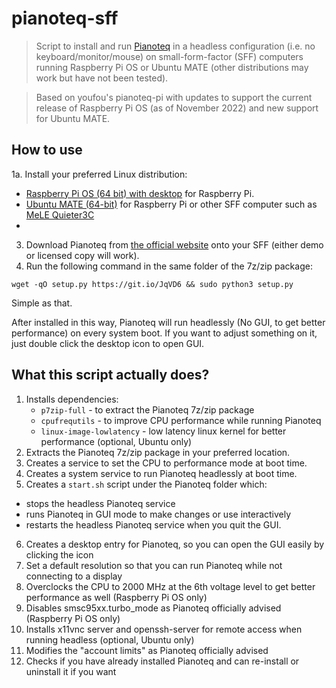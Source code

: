 # pianoteq-sff

> Script to install and run [Pianoteq](https://pianoteq.com/) in a headless configuration (i.e. no keyboard/monitor/mouse) on small-form-factor (SFF) computers running Raspberry Pi OS or Ubuntu MATE (other distributions may work but have not been tested).

> Based on youfou's pianoteq-pi with updates to support the current release of Raspberry Pi OS (as of November 2022) and new support for Ubuntu MATE.

## How to use

1a. Install your preferred Linux distribution:
   - [Raspberry Pi OS (64 bit) with desktop](https://www.raspberrypi.com/software/operating-systems/#raspberry-pi-os-64-bit) for Raspberry Pi.
   - [Ubuntu MATE (64-bit)](https://ubuntu-mate.org/download/) for Raspberry Pi or other SFF computer such as [MeLE Quieter3C](https://ww.amazon.com/gp/product/B0B765VF84)
   - 
3. Download Pianoteq from [the official website](https://pianoteq.com/) onto your SFF (either demo or licensed copy will work).
4. Run the following command in the same folder of the 7z/zip package:
```shell
wget -qO setup.py https://git.io/JqVD6 && sudo python3 setup.py
```
Simple as that.

After installed in this way, Pianoteq will run headlessly (No GUI, to get better performance) on every system boot.
If you want to adjust something on it, just double click the desktop icon to open GUI.

## What this script actually does?

1. Installs dependencies:
   - `p7zip-full` - to extract the Pianoteq 7z/zip package
   - `cpufrequtils` - to improve CPU performance while running Pianoteq
   - `linux-image-lowlatency` - low latency linux kernel for better performance (optional, Ubuntu only)
2. Extracts the Pianoteq 7z/zip package in your preferred location.
3. Creates a service to set the CPU to performance mode at boot time.
7. Creates a system service to run Pianoteq headlessly at boot time.
4. Creates a `start.sh` script under the Pianoteq folder which:
  - stops the headless Pianoteq service
  - runs Pianoteq in GUI mode to make changes or use interactively
  - restarts the headless Pianoteq service when you quit the GUI.
6. Creates a desktop entry for Pianoteq, so you can open the GUI easily by clicking the icon
8. Set a default resolution so that you can run Pianoteq while not connecting to a display
9. Overclocks the CPU to 2000 MHz at the 6th voltage level to get better performance as well (Raspberry Pi OS only)
10. Disables smsc95xx.turbo_mode as Pianoteq officially advised (Raspberry Pi OS only)
11. Installs x11vnc server and openssh-server for remote access when running headless (optional, Ubuntu only)
13. Modifies the "account limits" as Pianoteq officially advised
14. Checks if you have already installed Pianoteq and can re-install or uninstall it if you want
